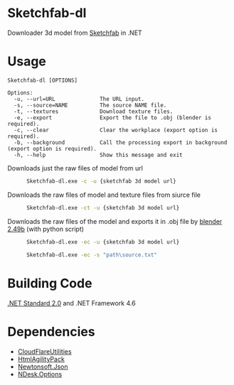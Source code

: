 # Sketchfab-dl
Downloader 3d model from [Sketchfab](https://sketchfab.com/) in .NET

# Usage
```
Sketchfab-dl [OPTIONS]

Options:
  -u, --url=URL              The URL input.
  -s, --source=NAME          The source NAME file.
  -t, --textures             Download texture files.
  -e, --export               Export the file to .obj (blender is required).
  -c, --clear                Clear the workplace (export option is required).
  -b, --background           Call the processing export in background (export option is required).
  -h, --help                 Show this message and exit
```

Downloads just the raw files of model from url
```bash
      Sketchfab-dl.exe -c -u {sketchfab 3d model url}
```

Downloads the raw files of model and texture files from siurce file
```bash
      Sketchfab-dl.exe -ct -u {sketchfab 3d model url}
```

Downloads the raw files of the model and exports it in .obj file by [blender 2.49b](https://www.blender.org/) (with python script)
```bash
      Sketchfab-dl.exe -ec -u {sketchfab 3d model url}
	  
      Sketchfab-dl.exe -ec -s "path\source.txt"
```

# Building Code
[.NET Standard 2.0](https://github.com/dotnet/standard/blob/master/docs/versions.md) and .NET Framework 4.6

# Dependencies
* [CloudFlareUtilities](https://www.nuget.org/packages/CloudFlareUtilities/)
* [HtmlAgilityPack](https://www.nuget.org/packages/HtmlAgilityPack)
* [Newtonsoft.Json](https://www.nuget.org/packages/Newtonsoft.Json)
* [NDesk.Options](https://www.nuget.org/packages/NDesk.Options)
